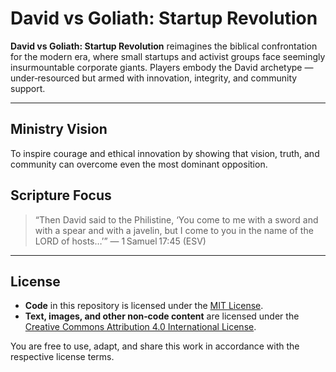 # David vs Goliath: Startup Revolution

**David vs Goliath: Startup Revolution** reimagines the biblical confrontation for the modern era, where small startups and activist groups face seemingly insurmountable corporate giants. Players embody the David archetype — under‑resourced but armed with innovation, integrity, and community support.

---

## Ministry Vision
To inspire courage and ethical innovation by showing that vision, truth, and community can overcome even the most dominant opposition.

## Scripture Focus
> “Then David said to the Philistine, ‘You come to me with a sword and with a spear and with a javelin, but I come to you in the name of the LORD of hosts…’” — 1 Samuel 17:45 (ESV)

---

## License

- **Code** in this repository is licensed under the [MIT License](LICENSE).
- **Text, images, and other non‑code content** are licensed under the [Creative Commons Attribution 4.0 International License](LICENSE-CONTENT).

You are free to use, adapt, and share this work in accordance with the respective license terms.

